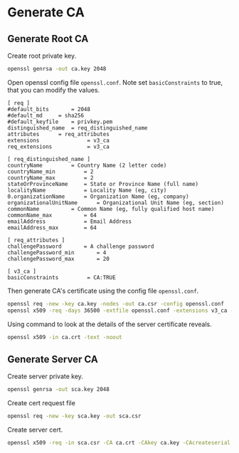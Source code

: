 # Generate CA

## Generate Root CA

Create root private key.

```bash
openssl genrsa -out ca.key 2048
```

Open openssl config file `openssl.conf`. Note set `basicConstraints` to true, that you can modify the values.

```text
[ req ]
#default_bits		= 2048
#default_md		= sha256
#default_keyfile 	= privkey.pem
distinguished_name	= req_distinguished_name
attributes		= req_attributes
extensions               = v3_ca
req_extensions           = v3_ca

[ req_distinguished_name ]
countryName			= Country Name (2 letter code)
countryName_min			= 2
countryName_max			= 2
stateOrProvinceName		= State or Province Name (full name)
localityName			= Locality Name (eg, city)
0.organizationName		= Organization Name (eg, company)
organizationalUnitName		= Organizational Unit Name (eg, section)
commonName			= Common Name (eg, fully qualified host name)
commonName_max			= 64
emailAddress			= Email Address
emailAddress_max		= 64

[ req_attributes ]
challengePassword		= A challenge password
challengePassword_min		= 4
challengePassword_max		= 20

[ v3_ca ]
basicConstraints         = CA:TRUE
```

Then generate CA's certificate using the config file `openssl.conf`.

```bash
openssl req -new -key ca.key -nodes -out ca.csr -config openssl.conf
openssl x509 -req -days 36500 -extfile openssl.conf -extensions v3_ca -in ca.csr -signkey ca.key -out ca.crt
```

Using command to look at the details of the server certificate reveals.
```bash
openssl x509 -in ca.crt -text -noout
```

## Generate Server CA

Create server private key.

```bash
openssl genrsa -out sca.key 2048
```

Create cert request file

```bash
openssl req -new -key sca.key -out sca.csr
```

Create server cert.

```bash
openssl x509 -req -in sca.csr -CA ca.crt -CAkey ca.key -CAcreateserial -out sca.crt -days 36500
```
